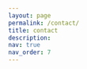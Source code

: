 ```yaml
---
layout: page
permalink: /contact/
title: contact
description: 
nav: true
nav_order: 7
---
```


<!-- _pages/contact.mdd -->
<div class="contact">

</div>
